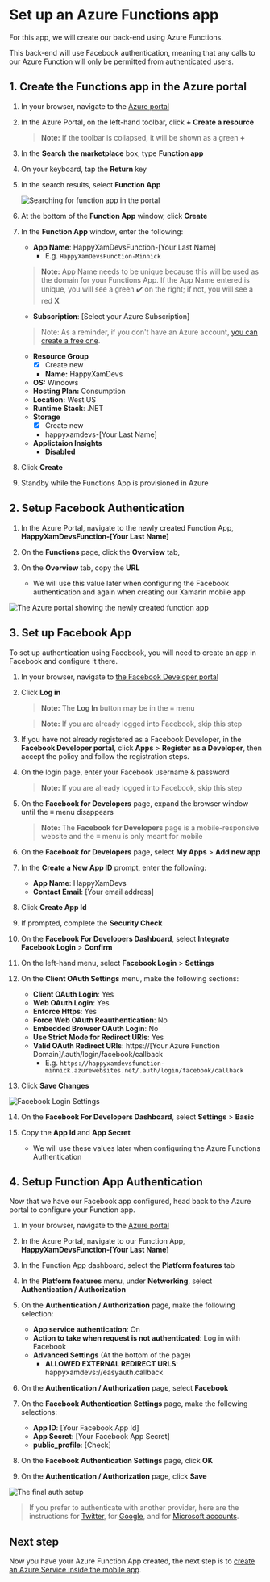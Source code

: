 # Set up an Azure Functions app

For this app, we will create our back-end using Azure Functions.

This back-end will use Facebook authentication, meaning that any calls to our Azure Function will only be permitted from authenticated users.

## 1. Create the Functions app in the Azure portal

1. In your browser, navigate to the [Azure portal](https://portal.azure.com/?WT.mc_id=mobileappsoftomorrow-workshop-jabenn)

2. In the Azure Portal, on the left-hand toolbar, click **+ Create a resource**  

    > **Note:** If the toolbar is collapsed, it will be shown as a green **+**

3. In the **Search the marketplace** box, type **Function app**  

4. On your keyboard, tap the **Return** key

5. In the search results, select **Function App**

   ![Searching for function app in the portal](../Images/PortalSearchFuncApp.png)

6. At the bottom of the **Function App** window, click **Create**

7. In the **Function App** window, enter the following:

    - **App Name**: HappyXamDevsFunction-[Your Last Name]
      - E.g. `HappyXamDevsFunction-Minnick`

    > **Note:** App Name needs to be unique because this will be used as the domain for your Functions App. If the App Name entered is unique, you will see a green ✔**️** on the right; if not, you will see a red **X**

    - **Subscription**: [Select your Azure Subscription]

    > Note: As a reminder, if you don't have an Azure account, [you can create a free one](https://azure.microsoft.com/free?WT.mc_id=mobileappsoftomorrow-workshop-jabenn).

    - **Resource Group**
        - [x] Create new
        - **Name:** HappyXamDevs
    - **OS:** Windows
    - **Hosting Plan:** Consumption
    - **Location:** West US
    - **Runtime Stack**: .NET
    - **Storage** 
        - [x] Create new
        - happyxamdevs-[Your Last Name]
    - **Applictaion Insights**
        - **Disabled**

8. Click **Create**

9. Standby while the Functions App is provisioned in Azure

## 2. Setup Facebook Authentication

1. In the Azure Portal, navigate to the newly created Function App, **HappyXamDevsFunction-[Your Last Name]**

2. On the **Functions** page, click the **Overview** tab,

3. On the **Overview** tab, copy the **URL**
    - We will use this value later when configuring the Facebook authentication and again when creating our Xamarin mobile app

![The Azure portal showing the newly created function app](../Images/PortalNewFunction.png)

## 3. Set up Facebook App

To set up authentication using Facebook, you will need to create an app in Facebook and configure it there.

1. In your browser, navigate to [the Facebook Developer portal](https://developers.facebook.com/)

2. Click **Log in**
    > **Note:** The **Log In** button may be in the **≡** menu

    > **Note:** If you are already logged into Facebook, skip this step

3. If you have not already registered as a Facebook Developer, in the **Facebook Developer portal**, click **Apps** > **Register as a Developer**, then accept the policy and follow the registration steps.

4. On the login page, enter your Facebook username & password

    > **Note:** If you are already logged into Facebook, skip this step

5. On the **Facebook for Developers** page, expand the browser window until the **≡** menu disappears
    > **Note:** The **Facebook for Developers** page is a mobile-responsive website and the **≡** menu is only meant for mobile

6. On the **Facebook for Developers** page, select **My Apps** > **Add new app**

7. In the **Create a New App ID** prompt, enter the following: 
    - **App Name**: HappyXamDevs
    - **Contact Email**: [Your email address]

8. Click **Create App Id**

9. If prompted, complete the **Security Check**

10. On the **Facebook For Developers Dashboard**, select **Integrate Facebook Login** > **Confirm**

11. On the left-hand menu, select **Facebook Login** > **Settings**

12. On the **Client OAuth Settings** menu, make the following sections:

    - **Client OAuth Login**: Yes
    - **Web OAuth Login**: Yes
    - **Enforce Https**: Yes
    - **Force Web OAuth Reauthentication**: No
    - **Embedded Browser OAuth Login**: No
    - **Use Strict Mode for Redirect URIs**: Yes
    - **Valid OAuth Redirect URIs**: https://[Your Azure Function Domain]/.auth/login/facebook/callback
        - E.g. `https://happyxamdevsfunction-minnick.azurewebsites.net/.auth/login/facebook/callback`

13. Click **Save Changes**

![Facebook Login Settings](../Images/FacebookLoginSettings.png)

14. On the **Facebook For Developers Dashboard**, select **Settings** > **Basic**

15. Copy the **App Id** and **App Secret**
    - We will use these values later when configuring the Azure Functions Authentication

## 4. Setup Function App Authentication

Now that we have our Facebook app configured, head back to the Azure portal to configure your Function app.

1. In your browser, navigate to the [Azure portal](https://portal.azure.com/?WT.mc_id=mobileappsoftomorrow-workshop-jabenn)

2. In the Azure Portal, navigate to our Function App, **HappyXamDevsFunction-[Your Last Name]**

3. In the Function App dashboard, select the **Platform features** tab

4. In the **Platform features** menu, under **Networking**, select **Authentication / Authorization**

5. On the **Authentication / Authorization** page, make the following selection:
    - **App service authentication**: On
    - **Action to take when request is not authenticated**: Log in with Facebook
    - **Advanced Settings** (At the bottom of the page)
      - **ALLOWED EXTERNAL REDIRECT URLS**: happyxamdevs://easyauth.callback

6. On the **Authentication / Authorization** page, select **Facebook**

7. On the **Facebook Authentication Settings** page, make the following selections:
    - **App ID**: [Your Facebook App Id]
    - **App Secret**: [Your Facebook App Secret]
    - **public_profile**: [Check]

8. On the **Facebook Authentication Settings** page, click **OK**

9. On the **Authentication / Authorization** page, click **Save**

![The final auth setup](../Images/PortalFinalAuthSetup.png)

> If you prefer to authenticate with another provider, here are the instructions for [Twitter](https://docs.microsoft.com/azure/app-service/app-service-mobile-how-to-configure-twitter-authentication/?WT.mc_id=mobileappsoftomorrow-workshop-jabenn), for [Google](https://docs.microsoft.com/azure/app-service/app-service-mobile-how-to-configure-google-authentication/?WT.mc_id=mobileappsoftomorrow-workshop-jabenn), and for [Microsoft accounts](https://docs.microsoft.com/azure/app-service/app-service-mobile-how-to-configure-microsoft-authentication/?WT.mc_id=mobileappsoftomorrow-workshop-jabenn).

## Next step

Now you have your Azure Function App created, the next step is to [create an Azure Service inside the mobile app](./3-CreateAnAzureServiceInTheMobileApp.md).
